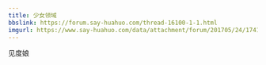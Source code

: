 ```yaml
---
title: 少女领域
bbslink: https://forum.say-huahuo.com/thread-16100-1-1.html
imgurl: https://www.say-huahuo.com/data/attachment/forum/201705/24/174148u2vvfvvw3dhwhfmw.png
---
```


见度娘<!--more-->

